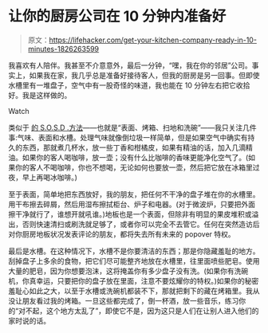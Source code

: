 # 让你的厨房公司在 10 分钟内准备好

> 原文：<https://lifehacker.com/get-your-kitchen-company-ready-in-10-minutes-1826263599>

我喜欢有人陪伴。我甚至不介意意外，最后一分钟，“嘿，我在你的邻居”公司。事实上，如果我在家，我几乎总是准备好接待客人，但我的厨房是另一回事。但即使水槽里有一堆盘子，空气中有一股奇怪的味道，我也能在 10 分钟左右把它收拾好。我是这样做的。

Watch

类似于 [的 S.O.S.D .方法](http://www.apartmenttherapy.com/a-memorable-20-minute-kitchen-cleaning-routine-sosd-242897)——也就是“表面、烤箱、扫地和洗碗”——我只关注几件事:气味、表面和水槽。处理气味就像倒垃圾一样简单，但是如果空气中确实有持久的东西，那就煮几杯水，放一些丁香和柑橘皮，如果有精油的话，加入几滴精油。如果你的客人喝咖啡，放一壶；没有什么比咖啡的香味更能净化空气了。(如果你的客人不喝咖啡，你也不想喝，无论如何也要放一壶，然后把它放在冰箱里过夜，早上再喝冰咖啡。)

至于表面，简单地把东西放好，我的朋友，把任何不干净的盘子堆在你的水槽里。用干布擦去碎屑，然后用湿布擦拭柜台、炉子和电器。(对于微波炉，只要把外面擦干净就行了，谁想开就吼谁。)地板也是一个表面，但除非有明显的果皮堆积或溢出，否则快速清扫或刷洗就足够了，或者你可以完全不去管它。任何在突然造访后对你厨房地板状况发表评论的朋友，都将失去所有未来的 popover 特权。

最后是水槽。在这种情况下，水槽不是你要清洁的东西；那是你隐藏羞耻的地方。刮掉盘子上多余的食物，把它们尽可能整齐地放在水槽里，往里面喷些肥皂。使用大量的肥皂，因为你想要泡沫，这将掩盖你有多少盘子没有洗。(如果你有洗碗机，你真幸运，只要把你的盘子放在里面，注意不要炫耀你的特权。)如果你的秘密羞耻心如此之大，以至于水槽或洗碗机都装不下，那就把剩下的藏在烤箱里。我从没让朋友看过我的烤箱。一旦这些都完成了，倒一杯酒，放一些音乐，练习你的“对不起，这个地方太乱了”，即使它不是，因为这只是人们在让别人进入他们的家时说的话。